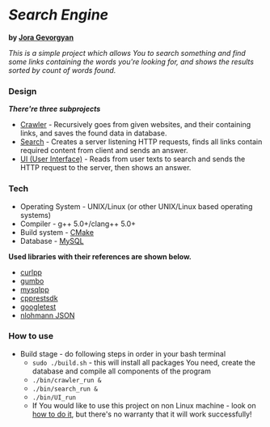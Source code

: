 # ***Search Engine***

__by [Jora Gevorgyan](https://www.linkedin.com/in/jora-gevorgyan-b8b0151b9)__

_This is a simple project which allows You to search something and find some links containing the words you're looking
for, and shows the results sorted by count of words found._

### Design

___There're three subprojects___

- [Crawler](./Crawler) - Recursively goes from given websites, and their containing links, and saves the found data in
  database.
- [Search](./Search) - Creates a server listening HTTP requests, finds all links contain required content from client
  and sends an answer.
- [UI (User Interface)](./UI) - Reads from user texts to search and sends the HTTP request to the server, then shows an
  answer.

### Tech
- Operating System - UNIX/Linux (or other UNIX/Linux based operating systems)
- Compiler - g++ 5.0+/clang++ 5.0+
- Build system - [CMake](https://cmake.org/)
- Database - [MySQL](https://www.mysql.com/)

__Used libraries with their references are shown below.__

- [curlpp](https://github.com/jpbarrette/curlpp/blob/master/doc/guide.pdf)
- [gumbo](https://github.com/google/gumbo-parser)
- [mysqlpp](https://github.com/rpetrich/mysqlpp)
- [cpprestsdk](https://github.com/microsoft/cpprestsdk)
- [googletest](https://github.com/google/googletest)
- [nlohmann JSON](https://github.com/nlohmann/json)

### How to use

- Build stage - do following steps in order in your bash terminal
  - ``sudo ./build.sh`` - this will install all packages You need, create the database and compile all components 
    of the program 
  - ``./bin/crawler_run &``
  - ``./bin/search_run &``
  - ``./bin/UI_run``
  - If You would like to use this project on non Linux machine - look
  on [how to do it](https://preshing.com/20170511/how-to-build-a-cmake-based-project/), but there's no warranty that it
  will work successfully!

